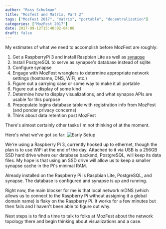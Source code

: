 ```yaml
---
author: "Ross Schulman"
title: "Mozfest and Matrix, Part 2"
tags: ["MozFest 2017", "matrix", "portable", "decentralization"]
categories: ["MozFest 2017"]
date: 2017-09-12T15:40:02-04:00
draft: false
---
```

My estimates of what we need to accomplish before MozFest are roughly:

1. Get a RaspberryPi 3 and install Raspbian Lite as well as [synapse](https://github.com/matrix-org/synapse)
1. Install PostgreSQL to serve as synapse's database instead of sqlite
  1. Configure synapse
1. Engage with MozFest wranglers to determine appropriate network settings (hostname, DNS, WiFi, etc.)
  1. Figure out a carrying case or some way to make it all portable
  1. Figure out a display of some kind
  1. Determine how to display visualizations, and what synapse APIs are usable for this purpose
1. Prepopulate logins database table with registration info from MozFest (and ponder privacy concerns)
  1. Think about data retention post MozFest

  There's almost certainly other tasks I'm not thinking of at the moment.

  Here's what we've got so far:
![Early Setup](/mozfest/early_rpi.jpg)

  We're using a Raspberry Pi 3, currently hooked up to ethernet, though the plan is to use WiFi at the end of the day. Attached to it via USB is a 256GB SSD hard drive where our database backend, PostgreSQL, will keep its data files. My hope is that using an SSD drive will allow us to keep a smaller synapse cache in the Pi's minimal RAM.

  Already installed on the Raspberry Pi is Raspbian Lite, PostgreSQL, and synapse. The database is configured and synapse is up and running.

  Right now, the main blocker for me is that local network mDNS (which allows us to connect to the Raspberry Pi without assigning it a global domain name) is flaky on the Raspberry Pi. It works for a few minutes but then fails and I haven't been able to figure out why.

  Next steps is to find a time to talk to folks at MozFest about the network topology there and begin thinking about visualizations and a case.
